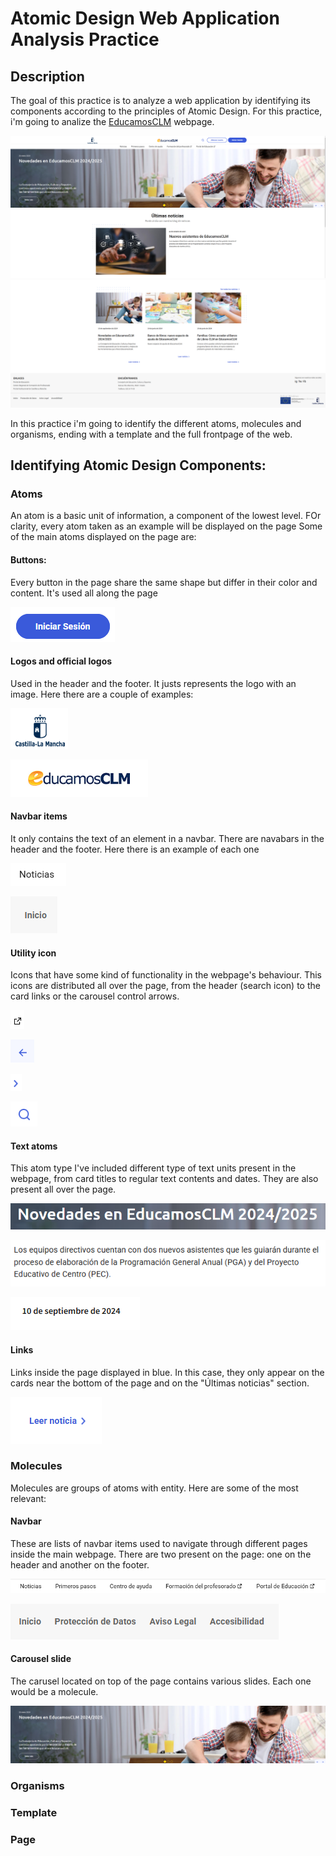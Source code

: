 # Atomic Design Web Application Analysis Practice

## Description

The goal of this practice is to analyze a web application by identifying its components according to the principles of Atomic Design. For this practice, i'm going to analize the [EducamosCLM](https://educamosclm.castillalamancha.es/) webpage.

![Screenshot1](./img/image-1.png)
![Screenshot2](./img/image-2.png)

In this practice i'm going to identify the different atoms, molecules and organisms, ending with a template and the full frontpage of the web.

## Identifying Atomic Design Components:

### Atoms
An atom is a basic unit of information, a component of the lowest level. FOr clarity, every atom taken as an example will be displayed on the page Some of the main atoms displayed on the page are:

#### **Buttons:**

Every button in the page share the same shape but differ in their color and content. It's used all along the page

![button](./img/image-3.png)

#### **Logos and official logos**

Used in the header and the footer. It justs represents the logo with an image. Here there are a couple of examples:

![CLM logo](./img/image-4.png)

![educamosCLM logo](./img/image-5.png)

#### **Navbar items**

It only contains the text of an element in a navbar. There are navabars in the header and the footer. Here there is an example of each one


![Navbar item header](./img/image-6.png)

![Navbar item footer](./img/image-7.png)

#### **Utility icon**

Icons that have some kind of functionality in the webpage's behaviour. This icons are distributed all over the page, from the header (search icon) to the card links or the carousel control arrows.

![navbar link](./img/image-8.png)

![carousel control](./img/image-9.png)

![card link](./img/image-10.png)

![search icon](./img/image-11.png)

#### **Text atoms**

This atom type I've included different type of text units present in the webpage, from card titles to regular text contents and dates. They are also present all over the page.

![title](./img/image-12.png)

![content](./img/image-13.png)

![date](./img/image-14.png)

#### **Links**

Links inside the page displayed in blue. In this case, they only appear on the cards near the bottom of the page and on the "Últimas noticias" section.

![link](./img/image-15.png)

### Molecules

Molecules are groups of atoms with entity. Here are some of the most relevant:

#### **Navbar**

These are lists of navbar items used to navigate through different pages inside the main webpage. There are two present on the page: one on the header and another on the footer. 

![navbar](./img/image-16.png)

![alt text](./img/image-17.png)

#### **Carousel slide**

The carusel located on top of the page contains various slides. Each one would be a molecule.

![alt text](./img/image-19.png)

### Organisms


### Template


### Page
